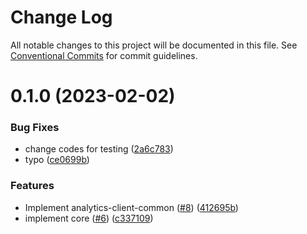 # Change Log

All notable changes to this project will be documented in this file.
See [Conventional Commits](https://conventionalcommits.org) for commit guidelines.

# 0.1.0 (2023-02-02)


### Bug Fixes

* change codes for testing ([2a6c783](https://github.com/coxwave/coxwave-typescript/commit/2a6c783770ec10ee31a38a970d61d93ea8a16b2e))
* typo ([ce0699b](https://github.com/coxwave/coxwave-typescript/commit/ce0699b71484945c0dc437bbd5e9aea026887295))


### Features

* Implement analytics-client-common ([#8](https://github.com/coxwave/coxwave-typescript/issues/8)) ([412695b](https://github.com/coxwave/coxwave-typescript/commit/412695b11ed75722bba42e08d0544eb9aeab974a))
* implement core ([#6](https://github.com/coxwave/coxwave-typescript/issues/6)) ([c337109](https://github.com/coxwave/coxwave-typescript/commit/c337109f43a97b91fc62483dca696ba2d9a1449b))
